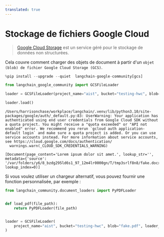 ```yaml
---
translated: true
---
```


# Stockage de fichiers Google Cloud

>[Google Cloud Storage](https://en.wikipedia.org/wiki/Google_Cloud_Storage) est un service géré pour le stockage de données non structurées.

Cela couvre comment charger des objets de document à partir d'un `objet (blob) de fichier Google Cloud Storage (GCS)`.

```python
%pip install --upgrade --quiet  langchain-google-community[gcs]
```

```python
from langchain_google_community import GCSFileLoader
```

```python
loader = GCSFileLoader(project_name="aist", bucket="testing-hwc", blob="fake.docx")
```

```python
loader.load()
```

```output
/Users/harrisonchase/workplace/langchain/.venv/lib/python3.10/site-packages/google/auth/_default.py:83: UserWarning: Your application has authenticated using end user credentials from Google Cloud SDK without a quota project. You might receive a "quota exceeded" or "API not enabled" error. We recommend you rerun `gcloud auth application-default login` and make sure a quota project is added. Or you can use service accounts instead. For more information about service accounts, see https://cloud.google.com/docs/authentication/
  warnings.warn(_CLOUD_SDK_CREDENTIALS_WARNING)
```

```output
[Document(page_content='Lorem ipsum dolor sit amet.', lookup_str='', metadata={'source': '/var/folders/y6/8_bzdg295ld6s1_97_12m4lr0000gn/T/tmp3srlf8n8/fake.docx'}, lookup_index=0)]
```

Si vous voulez utiliser un chargeur alternatif, vous pouvez fournir une fonction personnalisée, par exemple :

```python
from langchain_community.document_loaders import PyPDFLoader


def load_pdf(file_path):
    return PyPDFLoader(file_path)


loader = GCSFileLoader(
    project_name="aist", bucket="testing-hwc", blob="fake.pdf", loader_func=load_pdf
)
```
